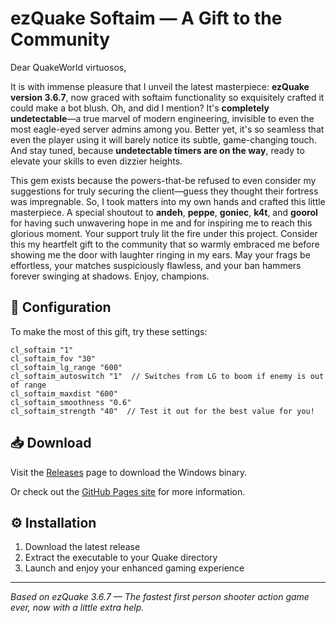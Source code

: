 # ezQuake Softaim — A Gift to the Community

Dear QuakeWorld virtuosos,

It is with immense pleasure that I unveil the latest masterpiece: **ezQuake version 3.6.7**, now graced with softaim functionality so exquisitely crafted it could make a bot blush. Oh, and did I mention? It's **completely undetectable**—a true marvel of modern engineering, invisible to even the most eagle-eyed server admins among you. Better yet, it's so seamless that even the player using it will barely notice its subtle, game-changing touch. And stay tuned, because **undetectable timers are on the way**, ready to elevate your skills to even dizzier heights.

This gem exists because the powers-that-be refused to even consider my suggestions for truly securing the client—guess they thought their fortress was impregnable. So, I took matters into my own hands and crafted this little masterpiece. A special shoutout to **andeh**, **peppe**, **goniec**, **k4t**, and **goorol** for having such unwavering hope in me and for inspiring me to reach this glorious moment. Your support truly lit the fire under this project. Consider this my heartfelt gift to the community that so warmly embraced me before showing me the door with laughter ringing in my ears. May your frags be effortless, your matches suspiciously flawless, and your ban hammers forever swinging at shadows. Enjoy, champions.

## 🎯 Configuration

To make the most of this gift, try these settings:

```
cl_softaim "1"
cl_softaim_fov "30"
cl_softaim_lg_range "600"
cl_softaim_autoswitch "1"  // Switches from LG to boom if enemy is out of range
cl_softaim_maxdist "600"
cl_softaim_smoothness "0.6"
cl_softaim_strength "40"  // Test it out for the best value for you!
```

## 📥 Download

Visit the [Releases](https://github.com/marffinn/ezquake-softaim/releases) page to download the Windows binary.

Or check out the [GitHub Pages site](https://marffinn.github.io/ezquake-softaim/) for more information.

## ⚙️ Installation

1. Download the latest release
2. Extract the executable to your Quake directory
3. Launch and enjoy your enhanced gaming experience

---

*Based on ezQuake 3.6.7 — The fastest first person shooter action game ever, now with a little extra help.*